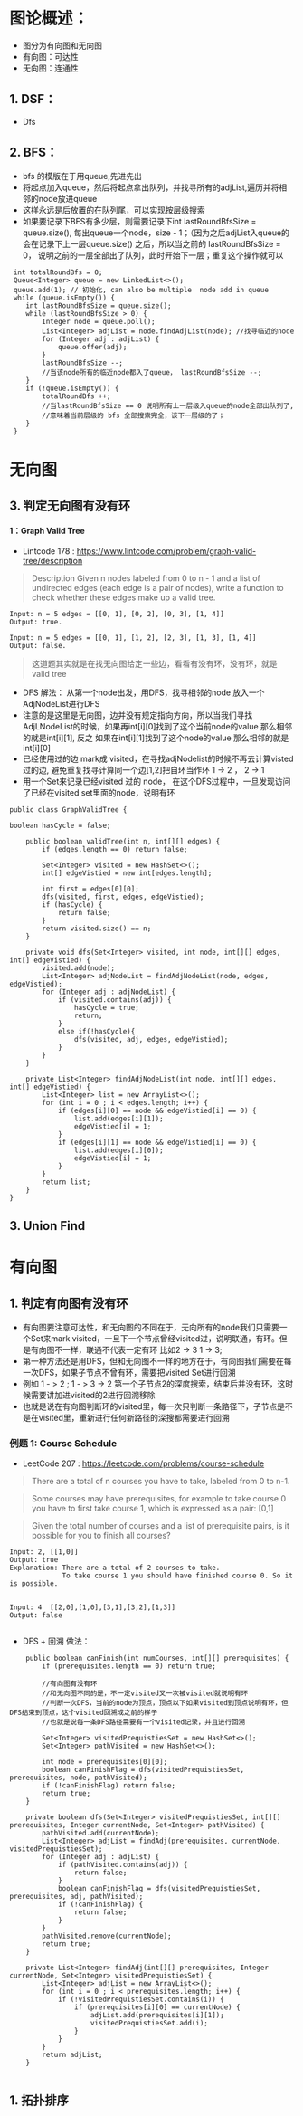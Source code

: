 # 图论概述：
- 图分为有向图和无向图
- 有向图：可达性
- 无向图：连通性

## 1. DSF：

- Dfs 

## 2. BFS：
- bfs 的模版在于用queue,先进先出
- 将起点加入queue，然后将起点拿出队列，并找寻所有的adjList,遍历并将相邻的node放进queue
- 这样永远是后放置的在队列尾，可以实现按层级搜索
- 如果要记录下BFS有多少层，则需要记录下int lastRoundBfsSize = queue.size(), 每出queue一个node，size - 1；（因为之后adjList入queue的会在记录下上一层queue.size() 之后，所以当之前的 lastRoundBfsSize = 0， 说明之前的一层全部出了队列，此时开始下一层；重复这个操作就可以

 
```
 int totalRoundBfs = 0;
 Queue<Integer> queue = new LinkedList<>();
 queue.add(1); // 初始化, can also be multiple  node add in queue
 while (queue.isEmpty()) {
 	int lastRoundBfsSize = queue.size();
 	while (lastRoundBfsSize > 0) {
 		Integer node = queue.poll();
 		List<Integer> adjList = node.findAdjList(node); //找寻临近的node
 		for (Integer adj : adjList) {
 			queue.offer(adj);
 		}
 		lastRoundBfsSize --;
 		//当该node所有的临近node都入了queue， lastRoundBfsSize --;
 	}
 	if (!queue.isEmpty()) {
 		totalRoundBfs ++;
 		//当lastRoundBfsSize == 0 说明所有上一层级入queue的node全部出队列了, 
 		//意味着当前层级的 bfs 全部搜索完全，该下一层级的了；
 	}
 }

```



# 无向图



## 3. 判定无向图有没有环

#### 1：Graph Valid Tree

- Lintcode 178 : https://www.lintcode.com/problem/graph-valid-tree/description

> 	 Description
	 Given n nodes labeled from 0 to n - 1 and a list of undirected edges (each edge is a pair of nodes), 
	 write a function to check whether these edges make up a valid tree.

``` 
Input: n = 5 edges = [[0, 1], [0, 2], [0, 3], [1, 4]] 
Output: true.

Input: n = 5 edges = [[0, 1], [1, 2], [2, 3], [1, 3], [1, 4]]
Output: false.

``` 
> 这道题其实就是在找无向图给定一些边，看看有没有环，没有环，就是valid tree

- DFS 解法： 从第一个node出发，用DFS，找寻相邻的node 放入一个AdjNodeList进行DFS
- 注意的是这里是无向图，边并没有规定指向方向，所以当我们寻找AdjLNodeList的时候，如果再int[i][0]找到了这个当前node的value 那么相邻的就是int[i][1], 反之 如果在int[i][1]找到了这个node的value 那么相邻的就是int[i][0]
- 已经使用过的边 mark成 visited，在寻找adjNodelist的时候不再去计算visted 过的边, 避免重复找寻计算同一个边[1,2]把自环当作环  1 -> 2  ， 2 -> 1 
- 用一个Set来记录已经visited 过的 node， 在这个DFS过程中，一旦发现访问了已经在visited set里面的node，说明有环


```
public class GraphValidTree {
	
boolean hasCycle = false;
    
    public boolean validTree(int n, int[][] edges) {
        if (edges.length == 0) return false;

        Set<Integer> visited = new HashSet<>();
        int[] edgeVistied = new int[edges.length];
        
        int first = edges[0][0];
        dfs(visited, first, edges, edgeVistied);
        if (hasCycle) {
            return false;
        }
        return visited.size() == n;
    }
    
    private void dfs(Set<Integer> visited, int node, int[][] edges, int[] edgeVistied) {
        visited.add(node);
        List<Integer> adjNodeList = findAdjNodeList(node, edges, edgeVistied);
        for (Integer adj : adjNodeList) {
            if (visited.contains(adj)) {
                hasCycle = true;
                return;
            }
            else if(!hasCycle){
                dfs(visited, adj, edges, edgeVistied);
            }
        }
    }
    
    private List<Integer> findAdjNodeList(int node, int[][] edges, int[] edgeVistied) {
        List<Integer> list = new ArrayList<>();
        for (int i = 0 ; i < edges.length; i++) {
            if (edges[i][0] == node && edgeVistied[i] == 0) {
                list.add(edges[i][1]);
                edgeVistied[i] = 1;
            }
            if (edges[i][1] == node && edgeVistied[i] == 0) {
                list.add(edges[i][0]);
                edgeVistied[i] = 1;
            }
        }
        return list;
    }
}

```




## 3. Union Find


#  有向图


## 1. 判定有向图有没有环
- 有向图要注意可达性，和无向图的不同在于，无向所有的node我们只需要一个Set来mark visited，一旦下一个节点曾经visited过，说明联通，有环。但是有向图不一样，联通不代表一定有环 比如2 -> 3 1 -> 3; 
- 第一种方法还是用DFS，但和无向图不一样的地方在于，有向图我们需要在每一次DFS，如果子节点不曾有环，需要把visited Set进行回溯
- 例如 1 - > 2 ; 1 - > 3 -> 2 第一个子节点2的深度搜索，结束后并没有环，这时候需要讲加进visited的2进行回溯移除
- 也就是说在有向图判断环的visited里，每一次只判断一条路径下，子节点是不是在visited里，重新进行任何新路径的深搜都需要进行回溯

### 例题 1: Course Schedule
- LeetCode 207 : https://leetcode.com/problems/course-schedule

> There are a total of n courses you have to take, labeled from 0 to n-1.

> Some courses may have prerequisites, for example to take course 0 you have to first take course 1, which is expressed as a pair: [0,1]

> Given the total number of courses and a list of prerequisite pairs, is it possible for you to finish all courses?

``` 
Input: 2, [[1,0]] 
Output: true
Explanation: There are a total of 2 courses to take. 
             To take course 1 you should have finished course 0. So it is possible.
             

Input: 4  [[2,0],[1,0],[3,1],[3,2],[1,3]]
Output: false
             
``` 

- DFS + 回溯 做法：

```
    public boolean canFinish(int numCourses, int[][] prerequisites) {
        if (prerequisites.length == 0) return true;
        
        //有向图有没有环
        //和无向图不同的是，不一定visited又一次被visited就说明有环
        //判断一次DFS，当前的node为顶点，顶点以下如果visited到顶点说明有环，但DFS结束到顶点，这个visited回溯成之前的样子
        //也就是说每一条DFS路径需要有一个visited记录，并且进行回溯
        
        Set<Integer> visitedPrequistiesSet = new HashSet<>();
        Set<Integer> pathVisited = new HashSet<>();
        
        int node = prerequisites[0][0];       
        boolean canFinishFlag = dfs(visitedPrequistiesSet, prerequisites, node, pathVisited);
        if (!canFinishFlag) return false;
        return true;
    }
    
    private boolean dfs(Set<Integer> visitedPrequistiesSet, int[][] prerequisites, Integer currentNode, Set<Integer> pathVisited) {
        pathVisited.add(currentNode);
        List<Integer> adjList = findAdj(prerequisites, currentNode, visitedPrequistiesSet);
        for (Integer adj : adjList) {
            if (pathVisited.contains(adj)) {
                return false;
            }
            boolean canFinishFlag = dfs(visitedPrequistiesSet, prerequisites, adj, pathVisited);
            if (!canFinishFlag) {
                return false;
            }
        }
        pathVisited.remove(currentNode);
        return true;
    }
    
    private List<Integer> findAdj(int[][] prerequisites, Integer currentNode, Set<Integer> visitedPrequistiesSet) {
        List<Integer> adjList = new ArrayList<>();
        for (int i = 0 ; i < prerequisites.length; i++) {
            if (!visitedPrequistiesSet.contains(i)) {
                if (prerequisites[i][0] == currentNode) {
                    adjList.add(prerequisites[i][1]);
                    visitedPrequistiesSet.add(i);
                }
            }
        }
        return adjList;
    }
  
```

## 1. 拓扑排序